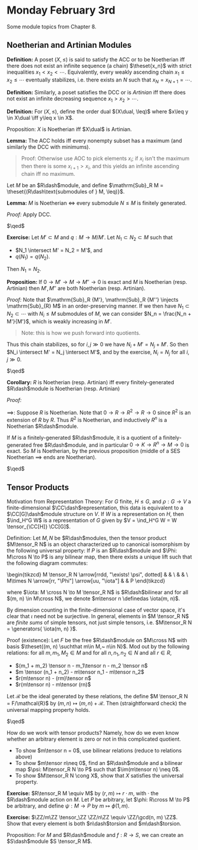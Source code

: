 # Monday February 3rd

Some module topics from Chapter 8.

## Noetherian and Artinian Modules

**Definition:**
A poset $(X, \leq)$ is said to satisfy the ACC or to be Noetherian iff there does not exist an infinite sequence (a chain) $\theset{x_n}$ with strict inequalities $x_1 < x_2 < \cdots$.
Equivalently, every weakly ascending chain $x_1 \leq x_2 \leq \cdots$ eventually stabilizes, i.e. there exists an $N$ such that $x_N = x_{N+1} = \cdots$.

**Definition:**
Similarly, a poset satisfies the DCC or is *Artinian* iff there does not exist an infinite decreasing sequence $x_1 > x_2 > \cdots$.

**Definition:**
For $(X, \leq)$, define the order dual $(X\dual, \leq)$ where $x\leq y \in X\dual \iff y\leq x \in X$.

Proposition:
$X$ is Noetherian iff $X\dual$ is Artinian.

**Lemma:**
The ACC holds iff every nonempty subset has a maximum (and similarly the DCC with minimums).

> Proof: Otherwise use AOC to pick elements $x_i$; if $x_i$ isn't the maximum then there is some $x_{i+1} > x_i$, and this yields an infinite ascending chain iff no maximum.

Let $M$ be an $R\dash$module, and define $\mathrm{Sub}_R M = \theset{(R\dash\text{submodules of } M, \leq)}$.

**Lemma:**
$M$ is Noetherian $\iff$ every submodule $N\leq M$ is finitely generated.

*Proof:*
Apply DCC.

$\qed$

**Exercise:**
Let $M' \subset M$ and $q: M \to M/M'$.
Let $N_1 \subset N_2 \subset M$ such that

- $N_1 \intersect M' = N_2 = M'$, and
- $q(N_1) = q(N_2)$.

Then $N_1 = N_2$.

**Proposition:**
If $0 \to M' \to M \to M'' \to 0$ is exact and $M$ is Noetherian (resp. Artinian) then $M', M''$ are both Noetherian (resp. Artinian).

*Proof:*
Note that $\mathrm{Sub}_R {M'}, \mathrm{Sub}_R {M''} \injects \mathrm{Sub}_{R} M$ in an order-preserving manner.
If we then have $N_1 \subset N_2 \subset \cdots$ with $N_i \leq M$ submodules of $M$, we can consider $N_n = \frac{N_n + M'}{M'}$, which is weakly increasing in $M'$. 

> Note: this is how we push forward into quotients.

Thus this chain stabilizes, so for $i, j \gg 0$ we have $N_i + M' = N_j + M'$.
So then $N_i \intersect M' = N_j \intersect M'$, and by the exercise, $N_i = N_j$ for all $i, j \gg 0$.

$\qed$

**Corollary:**
$R$ is Noetherian (resp. Artinian) iff every finitely-generated $R\dash$module is Noetherian (resp. Artinian)

*Proof:*

$\implies$:
Suppose $R$ is Noetherian.
Note that $0 \to R \to R^2 \to R \to 0$ since $R^2$ is an extension of $R$ by $R$.
Thus $R^2$ is Noetherian, and inductively $R^n$ is a Noetherian $R\dash$module.

If $M$ is a finitely-generated $R\dash$module, it is a quotient of a finitely-generated free $R\dash$module, and in particular $0\to K \to R^n \to M \to 0$ is exact.
So $M$ is Noetherian, by the previous proposition (middle of a SES Noetherian $\implies$ ends are Noetherian).

$\qed$

## Tensor Products

Motivation from Representation Theory:
For $G$ finite, $H\leq G$, and $\rho: G \to V$ a finite-dimensional $\CC\dash$representation, this data is equivalent to a $\CC[G]\dash$module structure on $V$.
If $W$ is a representation on $H$, then $\ind_H^G W$ is a representation of $G$ given by $V = \ind_H^G W = W \tensor_{\CC[H]} \CC[G]$.

Definition:
Let $M, N$ be $R\dash$modules, then the tensor product $M\tensor_R N$ is an object characterized up to canonical isomorphism by the following universal property:
If $P$ is an $R\dash$module and $\Phi: M\cross N \to P$ is any bilinear map, then there exists a unique lift such that the following diagram commutes:

\begin{tikzcd}
M \tensor_R N \arrow[rrdd, "\exists! \psi", dotted] &  &   \\
                                                    &  &   \\
M\times N \arrow[rr, "\Phi"] \arrow[uu, "\iota"]    &  & P
\end{tikzcd}

where $\iota: M \cross N \to M \tensor_R N$ is $R\dash$bilinear and for all $(m, n) \in M\cross N$, we denote $m\tensor n \definedas \iota(m, n)$. 

By dimension counting in the finite-dimensional case of vector space, it's clear that $\iota$ need not be surjective.
In general, elements in $M \tensor_R N$ are *finite sums* of simple tensors, not just simple tensors, i.e. $M\tensor_R N = \generators{ \iota(m, n)  }$.

Proof (existence):
Let $F$ be the free $R\dash$module on $M\cross N$ with basis $\theset{(m, n) \suchthat m\in M,~ n\in N}$.
Mod out by the following relations: for all $m, m_1, M_2 \in M$ and for all $n, n_1, n_2 \in N$ and all $r\in R$,

- $(m_1 + m_2) \tensor n - m_1\tensor n - m_2 \tensor n$
- $m \tensor (n_1 + n_2) - m\tensor n_1 - m\tensor n_2$
- $r(m\tensor n) - (rm)\tensor n$
- $r(m\tensor n) - m\tensor (rn)$

Let $\mathcal{R}$ be the ideal generated by these relations, the define $M \tensor_R N = F/\mathcal{R}$ by $(m, n) \mapsto (m, n) + \mathcal{R}$.
Then (straightforward check) the universal mapping property holds.

$\qed$

How do we work with tensor products?
Namely, how do we even know whether an arbitrary element is zero or not in this complicated quotient.

- To show $m\tensor n = 0$, use bilinear relations (reduce to relations above)
- To show $m\tensor n\neq 0$, find an $R\dash$module and a bilinear map $\psi: M\tensor_R N \to P$ such that $\im(m\tensor n) \neq 0$.
- To show $M\tensor_R N \cong X$, show that $X$ satisfies the universal property.

**Exercise:**
$R\tensor_R M \equiv M$ by $(r, m) \mapsto r\cdot m$, with $\cdot$ the $R\dash$module action on $M$.
Let $P$ be arbitrary, let $\phi: R\cross M \to P$ be arbitrary, and define $\psi: M \to P$ by $m \mapsto \phi(1, m)$.

**Exercise:**
$\ZZ/m\ZZ \tensor_\ZZ \ZZ/n\ZZ \equiv \ZZ/\gcd(n, m) \ZZ$.
Show that every element is both $n\dash$torsion and $m\dash$torsion.

Proposition:
For $M$ and $R\dash$module and $f: R\to S$, we can create an $S\dash$module $S \tensor_R M$.


